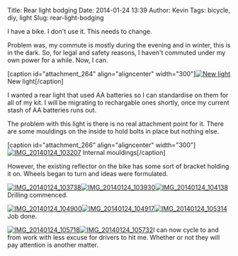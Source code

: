 Title: Rear light bodging
Date: 2014-01-24 13:39
Author: Kevin
Tags: bicycle, diy, light
Slug: rear-light-bodging

I have a bike. I don't use it. This needs to change.

Problem was, my commute is mostly during the evening and in winter, this
is in the dark. So, for legal and safety reasons, I haven't commuted
under my own power for a while. Now, I can.

[caption id="attachment\_264" align="aligncenter" width="300"][![New
light](/media/images/2014/01/IMG_20140124_103129-300x225.jpg)](/media/images/2014/01/IMG_20140124_103129.jpg)
New light[/caption]

I wanted a rear light that used AA batteries so I can standardise on
them for all of my kit. I will be migrating to rechargable ones shortly,
once my current stash of AA batteries runs out.

The problem with this light is there is no real attachment point for it.
There are some mouldings on the inside to hold bolts in place but
nothing else.

[caption id="attachment\_266" align="aligncenter"
width="300"][![IMG\_20140124\_103207](/media/images/2014/01/IMG_20140124_103207-300x225.jpg)](/media/images/2014/01/IMG_20140124_103207.jpg)
Internal mouldings[/caption]

However, the existing reflector on the bike has some sort of bracket
holding it on. Wheels began to turn and ideas were formulated.

[![IMG\_20140124\_103738](/media/images/2014/01/IMG_20140124_103738-300x225.jpg)](/media/images/2014/01/IMG_20140124_103738.jpg)[![IMG\_20140124\_103930](/media/images/2014/01/IMG_20140124_103930-225x300.jpg)](/media/images/2014/01/IMG_20140124_103930.jpg)[![IMG\_20140124\_104138](/media/images/2014/01/IMG_20140124_104138-225x300.jpg)](/media/images/2014/01/IMG_20140124_104138.jpg)Drilling
commenced.

[![IMG\_20140124\_104900](/media/images/2014/01/IMG_20140124_104900-225x300.jpg)](/media/images/2014/01/IMG_20140124_104900.jpg)[![IMG\_20140124\_104917](/media/images/2014/01/IMG_20140124_104917-225x300.jpg)](/media/images/2014/01/IMG_20140124_104917.jpg)[![IMG\_20140124\_105314](/media/images/2014/01/IMG_20140124_105314-225x300.jpg)](/media/images/2014/01/IMG_20140124_105314.jpg)Job
done.

[![IMG\_20140124\_105718](/media/images/2014/01/IMG_20140124_105718-300x225.jpg)](/media/images/2014/01/IMG_20140124_105718.jpg)[![IMG\_20140124\_105732](/media/images/2014/01/IMG_20140124_105732-300x225.jpg)](/media/images/2014/01/IMG_20140124_105732.jpg)I
can now cycle to and from work with less excuse for drivers to hit me.
Whether or not they will pay attention is another matter.
